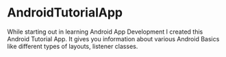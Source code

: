 # AndroidTutorialApp
While starting out in learning Android App Development I created this Android Tutorial App. It gives you information about various Android Basics like different types of layouts, listener classes. 
